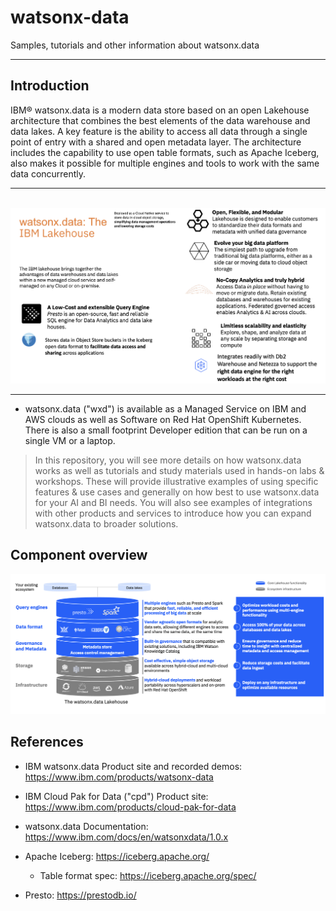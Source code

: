 # watsonx-data
Samples, tutorials and other information about watsonx.data


---

## Introduction

IBM® watsonx.data is a modern data store based on an open Lakehouse architecture that combines the best elements of the data warehouse and data lakes. A key feature is the ability to access all data through a single point of entry with a shared and open metadata layer. The architecture includes the capability to use open table formats, such as Apache Iceberg, also makes it possible for multiple engines and tools to work with the same data concurrently. 


---
<br>

<IMG SRC="./assets/use-cases.png">

<br>

---

- watsonx.data ("wxd") is available as a Managed Service on IBM and AWS clouds as well as Software on Red Hat OpenShift Kubernetes.  There is also a small footprint Developer edition that can be run on a single VM or a laptop.


> In this repository, you will see more details on how watsonx.data works as well as tutorials and study materials used in hands-on labs & workshops. These will provide illustrative examples of using specific features & use cases and generally on how best to use watsonx.data for your AI and BI needs.  You will also see examples of integrations with other products and services to introduce how you can expand watsonx.data to broader solutions.


## Component overview


<IMG SRC="./assets/component-overview.png">



## References


- IBM watsonx.data  Product  site and recorded demos:  https://www.ibm.com/products/watsonx-data

- IBM Cloud Pak for Data ("cpd") Product site:  https://www.ibm.com/products/cloud-pak-for-data

- watsonx.data Documentation: https://www.ibm.com/docs/en/watsonxdata/1.0.x 

- Apache Iceberg: https://iceberg.apache.org/

  - Table format spec:  https://iceberg.apache.org/spec/ 

- Presto: https://prestodb.io/

